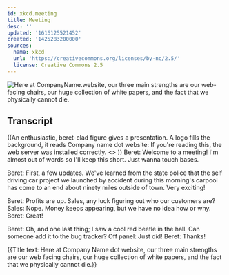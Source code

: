 ```yaml
---
id: xkcd.meeting
title: Meeting
desc: ''
updated: '1616125521452'
created: '1425283200000'
sources:
  name: xkcd
  url: 'https://creativecommons.org/licenses/by-nc/2.5/'
  license: Creative Commons 2.5
---
```

![Here at CompanyName.website, our three main strengths are our web-facing chairs, our huge collection of white papers, and the fact that we physically cannot die.](https://imgs.xkcd.com/comics/meeting.png)

## Transcript
((An enthusiastic, beret-clad figure gives a presentation. A logo fills the background, it reads Company name dot website: If you're reading this, the web server was installed correctly. <<Trademark symbol>> ))
Beret: Welcome to a meeting! I'm almost out of words so I'll keep this short. Just wanna touch bases.

Beret: First, a few updates. We've learned from the state police that the self driving car project we launched by accident during this morning's carpool has come to an end about ninety miles outside of town. Very exciting!

Beret: Profits are up. Sales, any luck figuring out who our customers are?
Sales: Nope. Money keeps appearing, but we have no idea how or why.
Beret: Great!

Beret: Oh, and one last thing; I saw a cool red beetle in the hall. Can someone add it to the bug tracker?
Off panel: Just did!
Beret: Thanks!

{{Title text: Here at Company Name dot website, our three main strengths are our web facing chairs, our huge collection of white papers, and the fact that we physically cannot die.}}

